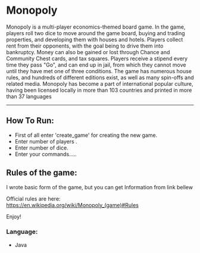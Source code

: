 # Monopoly

Monopoly is a multi-player economics-themed board game. In the game, players roll two dice to move around the game board, buying and trading properties,
and developing them with houses and hotels. Players collect rent from their opponents, with the goal being to drive them into bankruptcy. 
Money can also be gained or lost through Chance and Community Chest cards, and tax squares. 
Players receive a stipend every time they pass "Go", and can end up in jail, from which they cannot move until they have met one of three conditions. 
The game has numerous house rules, and hundreds of different editions exist, as well as many spin-offs and related media. 
Monopoly has become a part of international popular culture, having been licensed locally in more than 103 countries and printed in more than 37 languages

---


## How To Run:
- First of all enter 'create_game' for creating the new game.
- Enter number of players .
- Enter number of dice.
- Enter your commands.....
                                         

## Rules of the game:

I wrote basic form of the game, but you can get Information from link bellew

Official rules are here: 
https://en.wikipedia.org/wiki/Monopoly_(game)#Rules

Enjoy!

### Language:
- Java

